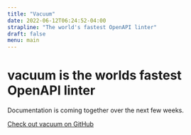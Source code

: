 ```yaml
---
title: "Vacuum"
date: 2022-06-12T06:24:52-04:00
strapline: "The world's fastest OpenAPI linter"
draft: false
menu: main
---
```


# vacuum is the worlds fastest OpenAPI linter

Documentation is coming together over the next few weeks.

[Check out vacuum on GitHub](https://github.com/daveshanley/vacuum)